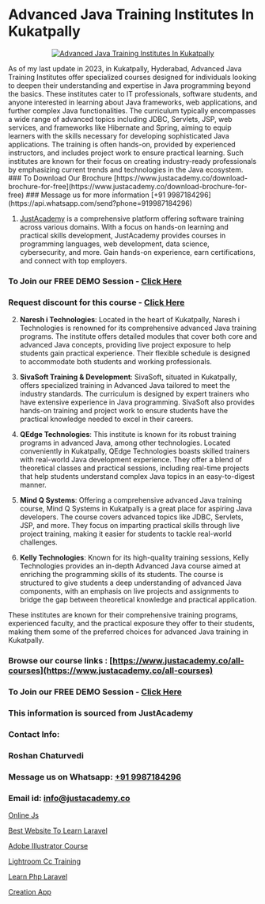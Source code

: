 # Advanced Java Training Institutes In Kukatpally

<p align="center">
  <a href="https://justacademy.co/course-detail/advance-java-training">
    <img src="https://justacademy.co/storage2/course_image/1676637892_course_image.webp" alt="Advanced Java Training Institutes In Kukatpally">
  </a>
</p>
As of my last update in 2023, in Kukatpally, Hyderabad, Advanced Java Training Institutes offer specialized courses designed for individuals looking to deepen their understanding and expertise in Java programming beyond the basics. These institutes cater to IT professionals, software students, and anyone interested in learning about Java frameworks, web applications, and further complex Java functionalities. The curriculum typically encompasses a wide range of advanced topics including JDBC, Servlets, JSP, web services, and frameworks like Hibernate and Spring, aiming to equip learners with the skills necessary for developing sophisticated Java applications. The training is often hands-on, provided by experienced instructors, and includes project work to ensure practical learning. Such institutes are known for their focus on creating industry-ready professionals by emphasizing current trends and technologies in the Java ecosystem.
### To Download Our Brochure [https://www.justacademy.co/download-brochure-for-free](https://www.justacademy.co/download-brochure-for-free)
### Message us for more information [+91 9987184296](https://api.whatsapp.com/send?phone=919987184296)

1) [JustAcademy](https://justacademy.co) is a comprehensive platform offering software training across various domains. With a focus on hands-on learning and practical skills development, JustAcademy provides courses in programming languages, web development, data science, cybersecurity, and more. Gain hands-on experience, earn certifications, and connect with top employers.

### To Join our FREE DEMO Session - [Click Here](https://www.justacademy.co/register-for-course-demo/)
### Request discount for this course - [Click Here](https://justacademy.co/contact-us/)

2) **Naresh i Technologies**: Located in the heart of Kukatpally, Naresh i Technologies is renowned for its comprehensive advanced Java training programs. The institute offers detailed modules that cover both core and advanced Java concepts, providing live project exposure to help students gain practical experience. Their flexible schedule is designed to accommodate both students and working professionals.

3) **SivaSoft Training & Development**: SivaSoft, situated in Kukatpally, offers specialized training in Advanced Java tailored to meet the industry standards. The curriculum is designed by expert trainers who have extensive experience in Java programming. SivaSoft also provides hands-on training and project work to ensure students have the practical knowledge needed to excel in their careers.

4) **QEdge Technologies**: This institute is known for its robust training programs in advanced Java, among other technologies. Located conveniently in Kukatpally, QEdge Technologies boasts skilled trainers with real-world Java development experience. They offer a blend of theoretical classes and practical sessions, including real-time projects that help students understand complex Java topics in an easy-to-digest manner.

5) **Mind Q Systems**: Offering a comprehensive advanced Java training course, Mind Q Systems in Kukatpally is a great place for aspiring Java developers. The course covers advanced topics like JDBC, Servlets, JSP, and more. They focus on imparting practical skills through live project training, making it easier for students to tackle real-world challenges. 

6) **Kelly Technologies**: Known for its high-quality training sessions, Kelly Technologies provides an in-depth Advanced Java course aimed at enriching the programming skills of its students. The course is structured to give students a deep understanding of advanced Java components, with an emphasis on live projects and assignments to bridge the gap between theoretical knowledge and practical application. 

These institutes are known for their comprehensive training programs, experienced faculty, and the practical exposure they offer to their students, making them some of the preferred choices for advanced Java training in Kukatpally.

### Browse our course links : [https://www.justacademy.co/all-courses](https://www.justacademy.co/all-courses) 
### To Join our FREE DEMO Session - [Click Here](https://www.justacademy.co/register-for-course-demo)


### This information is sourced from JustAcademy
### Contact Info:
### Roshan Chaturvedi
### Message us on Whatsapp: [+91 9987184296](https://api.whatsapp.com/send?phone=919987184296)
### Email id: [info@justacademy.co](mailto:info@justacademy.co)
                
[Online Js](https://www.linkedin.com/pulse/online-js-justacademy-delhi-jhwxc?trackingId=cq6DlXo2n8%2BPj95w7sJK9A%3D%3D&lipi=urn%3Ali%3Apage%3Ad_flagship3_company_admin%3BXd%2B4Zk9XQtOyhr1jBDUlIA%3D%3D)

[Best Website To Learn Laravel](https://www.linkedin.com/pulse/best-website-learn-laravel-justacademy-hyderabad-qmo2c?trackingId=d%2Bd5y9SBfJPwzyvxgIUCXA%3D%3D&lipi=urn%3Ali%3Apage%3Ad_flagship3_company_admin%3BIabnSlYPS7K8e0EtwSHvsQ%3D%3D)

[Adobe Illustrator Course](https://medium.com/@mistersumit961/adobe-illustrator-course-766720cc831f)

[Lightroom Cc Training](https://medium.com/@akanshapatil/lightroom-cc-training-0a984bb0d0c8)

[Learn Php Laravel](https://justacademyin.github.io/justacademy/learn-php-laravel)

[Creation App](https://justacademyin.github.io/justacademy/creation-app)

